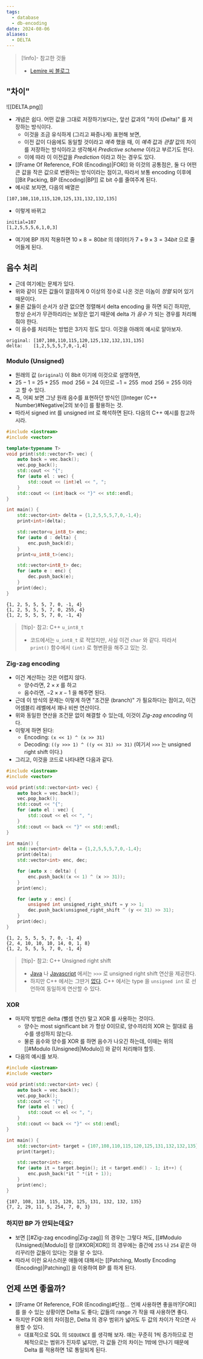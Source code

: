 ```yaml
---
tags:
  - database
  - db-encoding
date: 2024-08-06
aliases:
  - DELTA
---
```

> [!info]- 참고한 것들
> - [Lemire 씨 블로그](https://lemire.me/blog/2012/02/08/effective-compression-using-frame-of-reference-and-delta-coding/)

## "차이"

![[DELTA.png]]

- 개념은 쉽다. 어떤 값을 그대로 저장하기보다는, 앞선 값과의 "차이 (Delta)" 를 저장하는 방식이다.
	- 이것을 조금 유식하게 (그리고 짜증나게) 표현해 보면,
	- 이전 값이 다음에도 동일할 것이라고 *예측* 했을 때, 이 *예측* 값과 *관찰* 값의 차이를 저장하는 방식이라고 생각해서 *Predictive scheme* 이라고 부르기도 한다.
	- 이에 따라 이 이전값을 *Prediction* 이라고 하는 경우도 있다.
- [[Frame Of Reference, FOR (Encoding)|FOR]] 와 이것의 공통점은, 둘 다 어떤 큰 값을 작은 값으로 변환하는 방식이라는 점이고, 따라서 보통 encoding 이후에 [[Bit Packing, BP (Encoding)|BP]] 로 bit 수를 줄여주게 된다.
- 예시로 보자면, 다음의 배열은

```
[107,108,110,115,120,125,131,132,132,135]
```

- 이렇게 바뀌고

```
initial=107
[1,2,5,5,5,6,1,0,3]
```

- 여기에 BP 까지 적용하면 $10 \times 8 = 80bit$ 의 데이터가 $7 + 9 \times 3 = 34bit$ 으로 줄어들게 된다.

## 음수 처리

- 근데 여기에는 문제가 있다.
- 위와 같이 모든 값들이 깔끔하게 0 이상의 정수로 나온 것은 이놈이 *정렬* 되어 있기 때문이다.
- 물론 값들이 순서가 상관 없으면 정렬해서 delta encoding 을 하면 되긴 하지만, 항상 순서가 무관하리라는 보장은 없기 때문에 delta 가 *음수* 가 되는 경우를 처리해 줘야 한다.
- 이 음수를 처리하는 방법은 3가지 정도 있다. 이것을 아래의 예시로 알아보자.

```
original: [107,108,110,115,120,125,132,132,131,135]
delta:    [1,2,5,5,5,7,0,-1,4]
```

### Modulo (Unsigned)

- 원래의 값 (`original`) 이 8bit 이기에 이것으로 설명하면,
- $25 - 1 = 25 + 255\mod{256} = 24$ 이므로 $-1 = 255\mod{256} = 255$ 이라고 할 수 있다.
- 즉, 어찌 보면 그냥 원래 음수를 표현하던 방식인 [[Integer (C++ Number)#Negative|2의 보수]] 를 활용하는 것.
- 따라서 signed int 를 unsigned int 로 해석하면 된다. 다음의 C++ 예시를 참고하시라.

```cpp
#include <iostream>
#include <vector>

template<typename T>
void print(std::vector<T> vec) {
	auto back = vec.back();
	vec.pop_back();
	std::cout << "{";
	for (auto el : vec) {
		std::cout << (int)el << ", ";
	}
	std::cout << (int)back << "}" << std::endl;
}

int main() {
	std::vector<int> delta = {1,2,5,5,5,7,0,-1,4};
	print<int>(delta);

	std::vector<u_int8_t> enc;
	for (auto d : delta) {
		enc.push_back(d);
	}
	print<u_int8_t>(enc);

	std::vector<int8_t> dec;
	for (auto e : enc) {
		dec.push_back(e);
	}
	print(dec);
}
```

```
{1, 2, 5, 5, 5, 7, 0, -1, 4}
{1, 2, 5, 5, 5, 7, 0, 255, 4}
{1, 2, 5, 5, 5, 7, 0, -1, 4}
```

> [!tip]- 참고: C++ `u_int8_t`
> - 코드에서는 `u_int8_t` 로 적었지만, 사실 이건 `char` 와 같다. 따라서 `print()` 함수에서 `(int)` 로 형변환을 해주고 있는 것.

### Zig-zag encoding

- 이건 계산하는 것은 어렵지 않다.
	- 양수라면, $2 \times x$ 를 하고
	- 음수라면, $-2 \times x - 1$ 을 해주면 된다.
- 근데 이 방식의 문제는 이렇게 하면 "조건문 (branch)" 가 필요하다는 점이고, 이건 어셈블리 레벨에서 꽤나 비싼 연산이다.
- 위와 동일한 연산을 조건문 없이 해결할 수 있는데, 이것이 *Zig-zag encoding* 이다.
- 이렇게 하면 된다:
	- Encoding: `(x << 1) ^ (x >> 31)`
	- Decoding: `((y >>> 1) ^ ((y << 31) >> 31)` (여기서 `>>>` 는 unsigned right shift 이다.)
- 그리고, 이것을 코드로 나타내면 다음과 같다.

```cpp
#include <iostream>
#include <vector>

void print(std::vector<int> vec) {
	auto back = vec.back();
	vec.pop_back();
	std::cout << "{";
	for (auto el : vec) {
		std::cout << el << ", ";
	}
	std::cout << back << "}" << std::endl;
}

int main() {
	std::vector<int> delta = {1,2,5,5,5,7,0,-1,4};
	print(delta);
	std::vector<int> enc, dec;

	for (auto x : delta) {
		enc.push_back((x << 1) ^ (x >> 31));
	}
	print(enc);

	for (auto y : enc) {
		unsigned int unsigned_right_shift = y >> 1;
		dec.push_back(unsigned_right_shift ^ (y << 31) >> 31);
	}
	print(dec);
}
```

```
{1, 2, 5, 5, 5, 7, 0, -1, 4}
{2, 4, 10, 10, 10, 14, 0, 1, 8}
{1, 2, 5, 5, 5, 7, 0, -1, 4}
```

> [!tip]- 참고: C++ Unsigned right shift
> - [Java](https://www.javatpoint.com/unsigned-right-shift-operator-in-java) 나 [Javascript](https://developer.mozilla.org/en-US/docs/Web/JavaScript/Reference/Operators/Unsigned_right_shift) 에서는 `>>>` 로 unsigned right shift 연산을 제공한다.
> - 하지만 C++ 에서는 그딴거 [없다](https://stackoverflow.com/a/2429490). C++ 에서는 type 을 `unsigned int` 로 선언하여 동일하게 연산할 수 있다.

### XOR

- 마지막 방법은 delta (뺄셈 연산) 말고 XOR 를 사용하는 것이다.
	- 양수는 most significant bit 가 항상 0이므로, 양수끼리의 XOR 는 절대로 음수를 생성하지 않는다.
	- 물론 음수와 양수를 XOR 를 하면 음수가 나오긴 하는데, 이때는 위의 [[#Modulo (Unsigned)|Modulo]] 와 같이 처리해야 할듯.
- 다음의 예시를 보자.

```cpp
#include <iostream>
#include <vector>

void print(std::vector<int> vec) {
	auto back = vec.back();
	vec.pop_back();
	std::cout << "{";
	for (auto el : vec) {
		std::cout << el << ", ";
	}
	std::cout << back << "}" << std::endl;
}

int main() {
	std::vector<int> target = {107,108,110,115,120,125,131,132,132,135};
	print(target);

	std::vector<int> enc;
	for (auto it = target.begin(); it < target.end() - 1; it++) {
		enc.push_back(*it ^ *(it + 1));
	}
	print(enc);
}
```

```
{107, 108, 110, 115, 120, 125, 131, 132, 132, 135}
{7, 2, 29, 11, 5, 254, 7, 0, 3}
```

### 하지만 BP 가 안되는데요?

- 보면 [[#Zig-zag encoding|Zig-zag]] 의 경우는 그렇다 쳐도, [[#Modulo (Unsigned)|Modulo]] 랑 [[#XOR|XOR]] 의 경우에는 중간에 `255` 나 `254` 같은 야리꾸리한 값들이 있다는 것을 알 수 있다.
- 따라서 이런 요사스러운 애들에 대해서는 [[Patching, Mostly Encoding (Encoding)|Patching]] 을 이용하여 BP 를 하게 된다.

## 언제 쓰면 좋을까?

- [[Frame Of Reference, FOR (Encoding)#단점... 언제 사용하면 좋을까?|FOR]] 를 쓸 수 있는 상황이면 Delta 도 좋다; 값들의 range 가 작을 때 사용하면 좋다.
- 하지만 FOR 와의 차이점은, Delta 의 경우 범위가 넓어도 두 값의 차이가 작으면 사용할 수 있다.
	- 대표적으로 SQL 의 `SEQUENCE` 를 생각해 보자. 얘는 꾸준히 1씩 증가하므로 전체적으로는 범위가 진자루 넓지만, 각 값들 간의 차이는 1밖에 안나기 때문에 Delta 를 적용하면 1로 통일되게 된다.